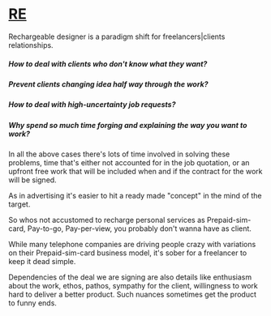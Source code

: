 # [RE](http://charge.junglestar.org)

Rechargeable designer is a paradigm shift for freelancers|clients relationships.

##### How to deal with clients who don't know what they want?

##### Prevent clients changing idea half way through the work?

##### How to deal with high-uncertainty job requests?

##### Why spend so much time forging and explaining the way you want to work?

In all the above cases there's lots of time involved in solving these problems, time that's either not accounted for in the job quotation, or an upfront free work that will be included when and if the contract for the work will be signed.

As in advertising it's easier to hit a ready made "concept" in the mind of the target.

So whos not accustomed to recharge personal services as Prepaid-sim-card, Pay-to-go, Pay-per-view, you probably don't wanna have as client.

While many telephone companies are driving people crazy with variations on their Prepaid-sim-card business model, it's sober for a freelancer to keep it dead simple.

Dependencies of the deal we are signing are also details like enthusiasm about the work, ethos, pathos, sympathy for the client, willingness to work hard to deliver a better product. Such nuances sometimes get the product to funny ends.
